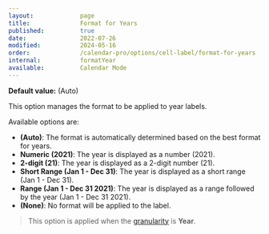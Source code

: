 ```yaml
---
layout:             page
title:              Format for Years
published:          true
date:               2022-07-26
modified:           2024-05-16
order:              /calendar-pro/options/cell-label/format-for-years
internal:           formatYear
available:          Calendar Mode
---
```

**Default value:** (Auto)

This option manages the format to be applied to year labels.

Available options are:

- **(Auto)**: The format is automatically determined based on the best format for years.
- **Numeric (2021)**: The year is displayed as a number (2021).
- **2-digit (21)**: The year is displayed as a 2-digit number (21).
- **Short Range (Jan 1 - Dec 31)**: The year is displayed as a short range (Jan 1 - Dec 31).
- **Range (Jan 1 - Dec 31 2021)**: The year is displayed as a range followed by the year (Jan 1 - Dec 31 2021).
- **(None)**: No format will be applied to the label. 

> This option is applied when the [granularity](../../features/granularities.md) is **Year**.